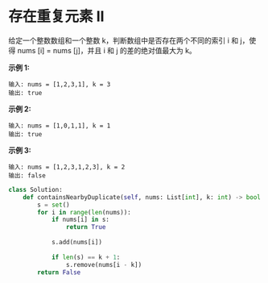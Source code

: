 # 存在重复元素 II
给定一个整数数组和一个整数 k，判断数组中是否存在两个不同的索引 i 和 j，使得 nums [i] = nums [j]，并且 i 和 j 的差的绝对值最大为 k。

**示例 1:**
```
输入: nums = [1,2,3,1], k = 3
输出: true
```
**示例 2:**
```
输入: nums = [1,0,1,1], k = 1
输出: true
```
**示例 3:**
```
输入: nums = [1,2,3,1,2,3], k = 2
输出: false
```
```python
class Solution:
    def containsNearbyDuplicate(self, nums: List[int], k: int) -> bool:
        s = set()
        for i in range(len(nums)):
            if nums[i] in s:
                return True
            
            s.add(nums[i])
            
            if len(s) == k + 1:
                s.remove(nums[i - k])
        return False
```
